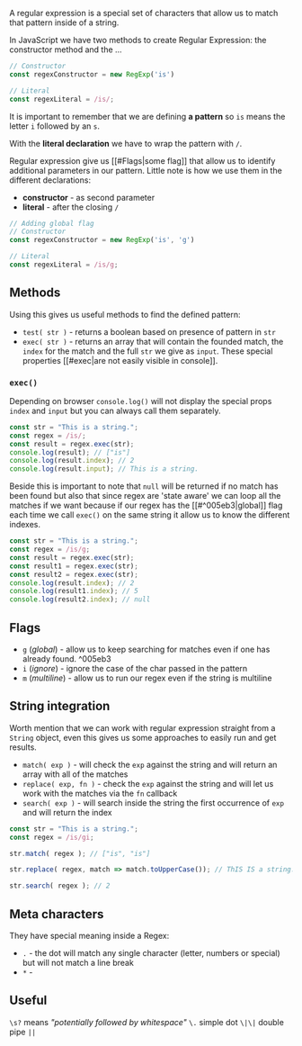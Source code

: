 A regular expression is a special set of characters that allow us to match that pattern inside of a string.

In JavaScript we have two methods to create Regular Expression: the constructor method and the ...

```js
// Constructor
const regexConstructor = new RegExp('is')

// Literal
const regexLiteral = /is/;
```
It is important to remember that we are defining **a pattern** so `is` means the letter `i` followed by an `s`.

With the **literal declaration** we have to wrap the pattern with `/`.

Regular expression give us [[#Flags|some flag]] that allow us to identify additional parameters in our pattern. Little note is how we use them in the different declarations:
* **constructor** - as second parameter
* **literal** - after the closing `/`

```js
// Adding global flag
// Constructor
const regexConstructor = new RegExp('is', 'g')

// Literal
const regexLiteral = /is/g;
```

## Methods
Using this gives us useful methods to find the defined pattern:
* `test( str )` - returns a boolean based on presence of pattern in `str` 
* `exec( str )` - returns an array that will contain the founded match, the `index` for the match and the full `str` we give as `input`. These special properties [[#exec|are not easily visible in console]].

### `exec()`
Depending on browser `console.log()` will not display the special props `index` and `input` but you can always call them separately.
```js
const str = "This is a string.";
const regex = /is/;
const result = regex.exec(str);
console.log(result); // ["is"]
console.log(result.index); // 2
console.log(result.input); // This is a string. 
```
Beside this is important to note that `null` will be returned if no match has been found but also that since regex are 'state aware' we can loop all the matches if we want because if our regex has the [[#^005eb3|global]] flag each time we call `exec()` on the same string it allow us to know the different indexes.
```js
const str = "This is a string.";
const regex = /is/g;
const result = regex.exec(str);
const result1 = regex.exec(str);
const result2 = regex.exec(str);
console.log(result.index); // 2
console.log(result1.index); // 5
console.log(result2.index); // null
```
## Flags
* `g` (*global*) - allow us to keep searching for matches even if one has already found. ^005eb3
* `i` (*ignore*) - ignore the case of the char passed in the pattern 
* `m` (*multiline*) - allow us to run our regex even if the string is multiline

## String integration
Worth mention that we can work with regular expression straight from a `String` object, even this gives us some approaches to easily run and get results.
* `match( exp )` - will check the `exp` against the string and will return an array with all of the matches
* `replace( exp, fn )` - check the `exp` against the string and will let us work with the matches via the `fn` callback
* `search( exp )` - will search inside the string the first occurrence of `exp` and will return the index

```js
const str = "This is a string.";
const regex = /is/gi;

str.match( regex ); // ["is", "is"]

str.replace( regex, match => match.toUpperCase()); // ThIS IS a string. 

str.search( regex ); // 2
```
## Meta characters
They have special meaning inside a Regex:
* `.` - the dot will match any single character (letter, numbers or special) but will not match a line break
* `*` -

## Useful
`\s?` means *"potentially followed by whitespace"*
`\.` simple dot
`\|\|` double pipe `||` 